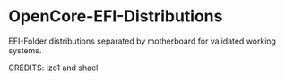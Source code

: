 # OpenCore-EFI-Distributions

EFI-Folder distributions separated by motherboard for validated working systems.  

CREDITS:
izo1 and shael
